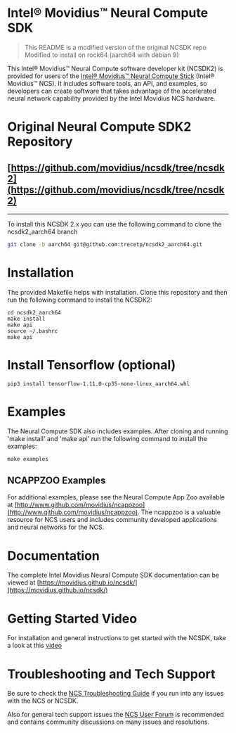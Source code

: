 # Intel® Movidius™ Neural Compute SDK

> This README is a modified version of the original NCSDK repo
> Modified to install on rock64 (aarch64 with debian 9)

This Intel® Movidius™ Neural Compute software developer kit (NCSDK2) is provided for users of the [Intel® Movidius™ Neural Compute Stick](https://developer.movidius.com/) (Intel® Movidius™ NCS). It includes software tools, an API, and examples, so developers can create software that takes advantage of the accelerated neural network capability provided by the Intel Movidius NCS hardware.

# Original Neural Compute SDK2 Repository
## [https://github.com/movidius/ncsdk/tree/ncsdk2](https://github.com/movidius/ncsdk/tree/ncsdk2)

-------

To install this NCSDK 2.x you can use the following command to clone the ncsdk2_aarch64 branch
```bash
git clone -b aarch64 git@github.com:trecetp/ncsdk2_aarch64.git
```
# Installation
The provided Makefile helps with installation. Clone this repository and then run the following command to install the NCSDK2:

```
cd ncsdk2_aarch64
make install
make api
source ~/.bashrc
make api
```

# Install Tensorflow (optional)
```
pip3 install tensorflow-1.11.0-cp35-none-linux_aarch64.whl
```

# Examples
The Neural Compute SDK also includes examples. After cloning and running 'make install' and 'make api' run the following command to install the examples:
```
make examples
```

## NCAPPZOO Examples
For additional examples, please see the Neural Compute App Zoo available at [http://www.github.com/movidius/ncappzoo](http://www.github.com/movidius/ncappzoo). The ncappzoo is a valuable resource for NCS users and includes community developed applications and neural networks for the NCS.

# Documentation
The complete Intel Movidius Neural Compute SDK documentation can be viewed at [https://movidius.github.io/ncsdk/](https://movidius.github.io/ncsdk/)

# Getting Started Video
For installation and general instructions to get started with the NCSDK, take a look at this [video](https://www.youtube.com/watch?v=fESFVNcQVVA)

# Troubleshooting and Tech Support
Be sure to check the [NCS Troubleshooting Guide](https://ncsforum.movidius.com/discussion/370/intel-ncs-troubleshooting-help-and-guidelines#latest) if you run into any issues with the NCS or NCSDK.

Also for general tech support issues the [NCS User Forum](https://developer.movidius.com/forums) is recommended and contains community discussions on many issues and resolutions.